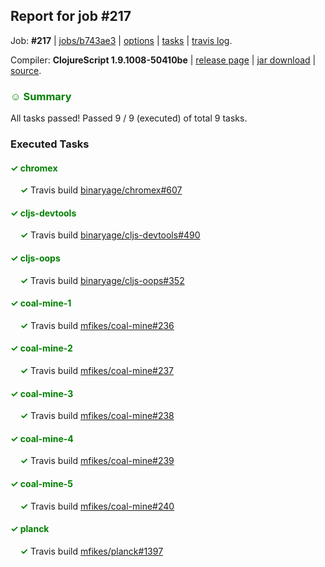 ## Report for job #217

Job: **#217** | [jobs/b743ae3](https://github.com/cljs-oss/canary/commit/b743ae3439aac178b713f58c3c1949360043b2c9) | [options](options.edn) | [tasks](tasks.edn) | [travis log](https://travis-ci.org/cljs-oss/canary/builds/328932597).

Compiler: **ClojureScript 1.9.1008-50410be** | [release page](https://github.com/cljs-oss/canary/releases/tag/r1.9.1008-50410be) | [jar download](https://github.com/cljs-oss/canary/releases/download/r1.9.1008-50410be/clojurescript-1.9.1008-50410be.jar) | [source](https://github.com/clojure/clojurescript/commit/50410be605c479e98aa9e978e9e6ac89543ec36c).

### <b style='color:green'>☺ Summary</b>

All tasks passed! Passed 9 / 9 (executed) of total 9 tasks.

### Executed Tasks

#### <b style='color:green'>&#x2713; chromex</b>
&nbsp;&nbsp;&nbsp;&nbsp;<b style='color:green'>&#x2713;</b> Travis build [binaryage/chromex#607](https://travis-ci.org/binaryage/chromex/builds/328933577)<br>

#### <b style='color:green'>&#x2713; cljs-devtools</b>
&nbsp;&nbsp;&nbsp;&nbsp;<b style='color:green'>&#x2713;</b> Travis build [binaryage/cljs-devtools#490](https://travis-ci.org/binaryage/cljs-devtools/builds/328933581)<br>

#### <b style='color:green'>&#x2713; cljs-oops</b>
&nbsp;&nbsp;&nbsp;&nbsp;<b style='color:green'>&#x2713;</b> Travis build [binaryage/cljs-oops#352](https://travis-ci.org/binaryage/cljs-oops/builds/328933579)<br>

#### <b style='color:green'>&#x2713; coal-mine-1</b>
&nbsp;&nbsp;&nbsp;&nbsp;<b style='color:green'>&#x2713;</b> Travis build [mfikes/coal-mine#236](https://travis-ci.org/mfikes/coal-mine/builds/328933595)<br>

#### <b style='color:green'>&#x2713; coal-mine-2</b>
&nbsp;&nbsp;&nbsp;&nbsp;<b style='color:green'>&#x2713;</b> Travis build [mfikes/coal-mine#237](https://travis-ci.org/mfikes/coal-mine/builds/328933597)<br>

#### <b style='color:green'>&#x2713; coal-mine-3</b>
&nbsp;&nbsp;&nbsp;&nbsp;<b style='color:green'>&#x2713;</b> Travis build [mfikes/coal-mine#238](https://travis-ci.org/mfikes/coal-mine/builds/328933599)<br>

#### <b style='color:green'>&#x2713; coal-mine-4</b>
&nbsp;&nbsp;&nbsp;&nbsp;<b style='color:green'>&#x2713;</b> Travis build [mfikes/coal-mine#239](https://travis-ci.org/mfikes/coal-mine/builds/328933605)<br>

#### <b style='color:green'>&#x2713; coal-mine-5</b>
&nbsp;&nbsp;&nbsp;&nbsp;<b style='color:green'>&#x2713;</b> Travis build [mfikes/coal-mine#240](https://travis-ci.org/mfikes/coal-mine/builds/328933607)<br>

#### <b style='color:green'>&#x2713; planck</b>
&nbsp;&nbsp;&nbsp;&nbsp;<b style='color:green'>&#x2713;</b> Travis build [mfikes/planck#1397](https://travis-ci.org/mfikes/planck/builds/328933611)<br>